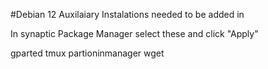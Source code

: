 #Debian 12 Auxilaiary Instalations needed to be added in

In synaptic Package Manager select these and click "Apply"

gparted
tmux
partioninmanager
wget
